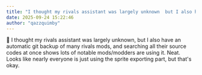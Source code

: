 ```yaml
---
title: "I thought my rivals assistant was largely unknown  but I also have an automatic git"
date: 2025-09-24 15:22:46
author: "qazzquimby"
---
```


💭 I thought my rivals assistant was largely unknown, but I also have an automatic git backup of many rivals mods, and searching all their source codes at once shows lots of notable mods/modders are using it. Neat.
Looks like nearly everyone is just using the sprite exporting part, but that's okay.